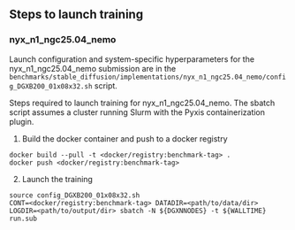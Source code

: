 ## Steps to launch training

### nyx_n1_ngc25.04_nemo

Launch configuration and system-specific hyperparameters for the
nyx_n1_ngc25.04_nemo submission are in the
`benchmarks/stable_diffusion/implementations/nyx_n1_ngc25.04_nemo/config_DGXB200_01x08x32.sh` script.

Steps required to launch training for nyx_n1_ngc25.04_nemo.  The sbatch
script assumes a cluster running Slurm with the Pyxis containerization plugin.

1. Build the docker container and push to a docker registry

```
docker build --pull -t <docker/registry:benchmark-tag> .
docker push <docker/registry:benchmark-tag>
```

2. Launch the training
```
source config_DGXB200_01x08x32.sh
CONT=<docker/registry:benchmark-tag> DATADIR=<path/to/data/dir> LOGDIR=<path/to/output/dir> sbatch -N ${DGXNNODES} -t ${WALLTIME} run.sub
```
